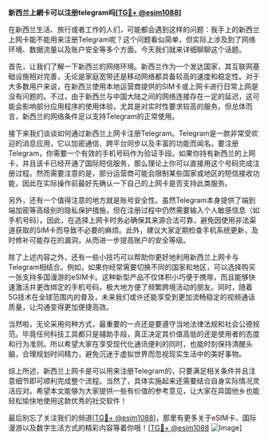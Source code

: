 **新西兰上網卡可以注册telegram吗[[TG💪+ @esim1088](https://t.me/s/esim1088)]**

在新西兰生活、旅行或者工作的人们，可能都会遇到这样的问题：我手上的新西兰上网卡能不能用来注册Telegram呢？这个问题看似简单，但实际上涉及到了网络环境、数据流量以及账户安全等多个方面。今天我们就来详细聊聊这个话题。

首先，让我们了解一下新西兰的网络环境。新西兰作为一个发达国家，其互联网基础设施相对完善，无论是家庭宽带还是移动网络都具备较高的速度和稳定性。对于大多数用户来说，在新西兰使用本地运营商提供的SIM卡或上网卡进行日常上网是没有问题的。不过，由于新西兰与中国大陆之间的网络连接存在一定的延迟，这可能会影响部分应用程序的使用体验，尤其是对实时性要求较高的服务。但总体而言，新西兰的网络条件足以支持Telegram的正常使用。

接下来我们谈谈如何通过新西兰上网卡注册Telegram。Telegram是一款非常受欢迎的消息应用，它以加密通信、跨平台同步以及丰富的功能而闻名。要注册Telegram，你需要一个有效的手机号码作为验证手段。如果你持有新西兰的上网卡，并且该卡已经开通了国际短信服务，那么理论上你可以直接用这个号码完成注册过程。然而需要注意的是，部分运营商可能会限制某些国家或地区的短信接收功能，因此在实际操作前最好先确认一下自己的上网卡是否支持此类服务。

另外，还有一个值得注意的地方就是账号安全性。虽然Telegram本身提供了端到端加密等高级别的隐私保护措施，但在注册过程中仍然需要输入个人敏感信息（如手机号码）。因此，在选择上网卡时务必确保其来源合法可靠，避免因使用非法渠道获取的SIM卡而导致不必要的麻烦。此外，建议大家定期检查手机系统更新，及时修补可能存在的漏洞，从而进一步提高账户的安全等级。

除了上述内容之外，还有一些小技巧可以帮助你更好地利用新西兰上网卡与Telegram相结合。例如，如果你经常需要切换不同的国家和地区，可以选择购买一张支持多国漫游的eSIM卡。这种新型产品不仅体积小巧便于携带，而且能够快速激活并更改绑定的手机号码，极大地方便了频繁跨境活动的朋友。同时，随着5G技术在全球范围内的普及，未来我们或许还能享受到更加流畅稳定的视频通话质量，让沟通变得更加便捷高效。

当然啦，无论采用何种方式，最重要的一点还是要遵守当地法律法规和社会公德规范。毕竟任何科技工具都只是辅助手段，真正决定其价值高低的还是使用者的态度和行为准则。所以希望大家在享受现代化通讯便利的同时，也能时刻保持清醒头脑，合理规划时间精力，避免沉迷于虚拟世界而忽视现实生活中的美好事物。

综上所述，新西兰上网卡是可以用来注册Telegram的，只要满足相关条件并且注意细节即可顺利完成整个流程。当然了，具体实施起来还需要结合自身实际情况灵活应对。希望本文能够为大家提供一些有价值的参考意见，让大家在异国他乡也能轻松愉快地使用这款优秀的社交软件！

最后别忘了关注我们的频道[[TG💪+ @esim1088](https://t.me/s/esim1088)]，那里有更多关于eSIM卡、国际漫游以及数字生活方式的精彩内容等着你哦！[[TG💪+ @esim1088](https://t.me/s/esim1088) ![Image](https://i.postimg.cc/4NQfJmqS/Snipaste-2025-05-13-00-14-12.png)]